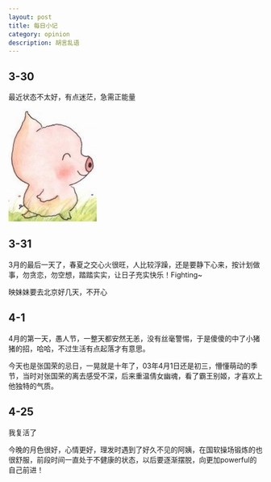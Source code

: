 ```yaml
---
layout: post
title: 每日小记
category: opinion
description: 胡言乱语
---
```


## 3-30
最近状态不太好，有点迷茫，急需正能量

![猪猪](/images/about-mood/1.jpg)

## 3-31
3月的最后一天了，春夏之交心火很旺，人比较浮躁，还是要静下心来，按计划做事，勿贪恋，勿空想，踏踏实实，让日子充实快乐！Fighting~

映妹妹要去北京好几天，不开心

## 4-1
4月的第一天，愚人节，一整天都安然无恙，没有丝毫警惕，于是傻傻的中了小猪猪的招，哈哈，不过生活有点起落才有意思。 

今天也是张国荣的忌日，一晃就是十年了，03年4月1日还是初三，懵懂萌动的季节，当时对张国荣的离去感受不深，后来重温倩女幽魂，看了霸王别姬，才喜欢上他独特的气质。

## 4-25
我复活了  

今晚的月色很好，心情更好，理发时遇到了好久不见的阿姨，在国软操场锻炼的也很舒服，前段时间一直处于不健康的状态，以后要逐渐摆脱，向更加powerful的自己前进！